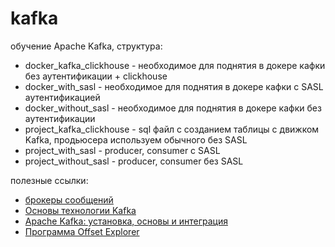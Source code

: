 # kafka
обучение Apache Kafka, структура:
* docker_kafka_clickhouse - необходимое для поднятия в докере кафки без аутентификации + clickhouse
* docker_with_sasl - необходимое для поднятия в докере кафки с SASL аутентификацией
* docker_without_sasl - необходимое для поднятия в докере кафки без аутентификации
* project_kafka_clickhouse - sql файл с созданием таблицы с движком Kafka, продьюсера используем обычного без SASL
* project_with_sasl - producer, consumer с SASL
* project_without_sasl - producer, consumer без SASL

полезные ссылки:
* [брокеры сообщений](https://habr.com/ru/companies/sberbank/articles/669456/)
* [Основы технологии Kafka](https://habr.com/ru/companies/slurm/articles/550934/)
* [Apache Kafka: установка, основы и интеграция](https://www.yourtodo.ru/posts/apache-kafka-ustanovka-osnovyi-i-integratsiya/)
* [Программа Offset Explorer](https://kafkatool.com/)